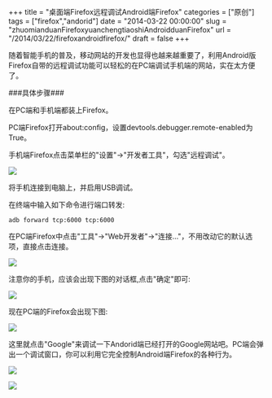 +++
title = "桌面端Firefox远程调试Android端Firefox"
categories = ["原创"]
tags = ["firefox","andorid"]
date = "2014-03-22 00:00:00"
slug = "zhuomianduanFirefoxyuanchengtiaoshiAndroidduanFirefox"
url = "/2014/03/22/firefoxandroidfirefox/"
draft = false
+++

随着智能手机的普及，移动网站的开发也显得也越来越重要了，利用Android版Firefox自带的远程调试功能可以轻松的在PC端调试手机端的网站，实在太方便了。

###具体步骤###

在PC端和手机端都装上Firefox。

PC端Firefox打开about:config，设置devtools.debugger.remote-enabled为True。

手机端Firefox点击菜单栏的"设置"->"开发者工具"，勾选"远程调试"。

![](/static/img/Screenshot_2014-03-22-12-50-24.png)

将手机连接到电脑上，并启用USB调试。

在终端中输入如下命令进行端口转发:

    adb forward tcp:6000 tcp:6000

在PC端Firefox中点击"工具"->"Web开发者"->"连接..."，不用改动它的默认选项，直接点击连接。

![](/static/img/2014-03-22_12.59.39.png)

注意你的手机，应该会出现下图的对话框,点击"确定"即可:

![](/static/img/Screenshot_2014-03-22-13-04-53.png)

现在PC端的Firefox会出现下图:

![](/static/img/2014-03-22_13.07.35.png)

这里就点击"Google"来调试一下Andorid端已经打开的Google网站吧。PC端会弹出一个调试窗口，你可以利用它完全控制Android端Firefox的各种行为。

![](/static/img/2014-03-22-13_20_05.png)

![](/static/img/Screenshot_2014-03-22-13-18-45.png)
